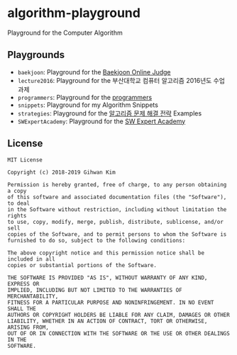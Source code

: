 # algorithm-playground

Playground for the Computer Algorithm

## Playgrounds

- `baekjoon`: Playground for the [Baekjoon Online Judge]
- `lecture2016`: Playground for the 부산대학교 컴퓨터 알고리즘 2016년도 수업 과제
- `programmers`: Playground for the [programmers]
- `snippets`: Playground for my Algorithm Snippets
- `strategies`: Playground for the [알고리즘 문제 해결 전략] Examples
- `SWExpertAcademy`: Playground for the [SW Expert Academy]

## License

```
MIT License

Copyright (c) 2018-2019 Gihwan Kim

Permission is hereby granted, free of charge, to any person obtaining a copy
of this software and associated documentation files (the "Software"), to deal
in the Software without restriction, including without limitation the rights
to use, copy, modify, merge, publish, distribute, sublicense, and/or sell
copies of the Software, and to permit persons to whom the Software is
furnished to do so, subject to the following conditions:

The above copyright notice and this permission notice shall be included in all
copies or substantial portions of the Software.

THE SOFTWARE IS PROVIDED "AS IS", WITHOUT WARRANTY OF ANY KIND, EXPRESS OR
IMPLIED, INCLUDING BUT NOT LIMITED TO THE WARRANTIES OF MERCHANTABILITY,
FITNESS FOR A PARTICULAR PURPOSE AND NONINFRINGEMENT. IN NO EVENT SHALL THE
AUTHORS OR COPYRIGHT HOLDERS BE LIABLE FOR ANY CLAIM, DAMAGES OR OTHER
LIABILITY, WHETHER IN AN ACTION OF CONTRACT, TORT OR OTHERWISE, ARISING FROM,
OUT OF OR IN CONNECTION WITH THE SOFTWARE OR THE USE OR OTHER DEALINGS IN THE
SOFTWARE.
```

[baekjoon online judge]: https://www.acmicpc.net
[programmers]: https://programmers.co.kr
[알고리즘 문제 해결 전략]: http://book.algospot.com
[sw expert academy]: https://www.swexpertacademy.com
